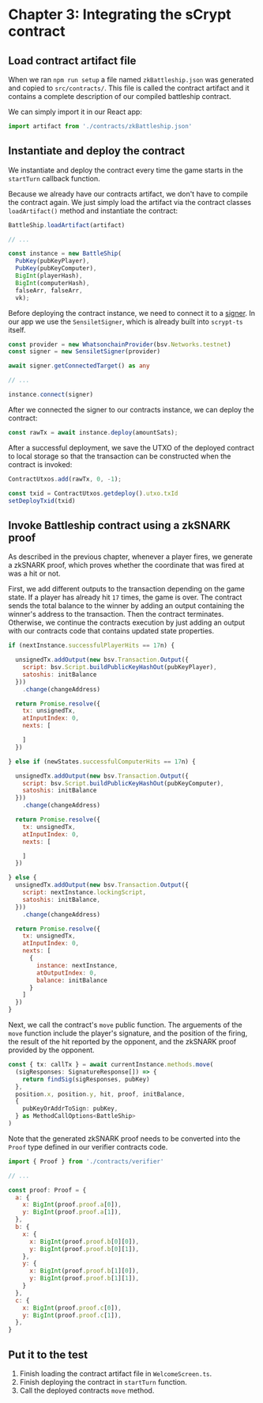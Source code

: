 # Chapter 3: Integrating the sCrypt contract


## Load contract artifact file

When we ran `npm run setup` a file named `zkBattleship.json` was generated and copied to `src/contracts/`. This file is called the contract artifact and it contains a complete description of our compiled battleship contract.

We can simply import it in our React app:
```ts
import artifact from './contracts/zkBattleship.json'
```

## Instantiate and deploy the contract

We instantiate and deploy the contract every time the game starts in the `startTurn` callback function.

Because we already have our contracts artifact, we don't have to compile the contract again. We just simply load the artifact via the contract classes `loadArtifact()` method and instantiate the contract:

```ts
BattleShip.loadArtifact(artifact)

// ...

const instance = new BattleShip(
  PubKey(pubKeyPlayer),
  PubKey(pubKeyComputer),
  BigInt(playerHash),
  BigInt(computerHash),
  falseArr, falseArr,
  vk);
```


Before deploying the contract instance, we need to connect it to a [signer](https://scrypt.io/scrypt-ts/how-to-add-a-signer/). In our app we use the `SensiletSigner`, which is already built into `scrypt-ts` itself.

```ts
const provider = new WhatsonchainProvider(bsv.Networks.testnet)
const signer = new SensiletSigner(provider)

await signer.getConnectedTarget() as any

// ...

instance.connect(signer)
```

After we connected the signer to our contracts instance, we can deploy the contract:
```ts
const rawTx = await instance.deploy(amountSats);
```

After a successful deployment, we save the UTXO of the deployed contract to local storage so that the transaction can be constructed when the contract is invoked:
```ts
ContractUtxos.add(rawTx, 0, -1);

const txid = ContractUtxos.getdeploy().utxo.txId
setDeployTxid(txid)
```


## Invoke Battleship contract using a zkSNARK proof

As described in the previous chapter, whenever a player fires, we generate a zkSNARK proof, which proves whether the coordinate that was fired at was a hit or not.

First, we add different outputs to the transaction depending on the game state. If a player has already hit `17` times, the game is over. The contract sends the total balance to the winner by  adding an output containing the winner's address to the transaction. Then the contract terminates. Otherwise, we continue the contracts execution by just adding an output with our contracts code that contains updated state properties.


```js
if (nextInstance.successfulPlayerHits == 17n) {

  unsignedTx.addOutput(new bsv.Transaction.Output({
    script: bsv.Script.buildPublicKeyHashOut(pubKeyPlayer),
    satoshis: initBalance
  }))
    .change(changeAddress)

  return Promise.resolve({
    tx: unsignedTx,
    atInputIndex: 0,
    nexts: [

    ]
  })

} else if (newStates.successfulComputerHits == 17n) {

  unsignedTx.addOutput(new bsv.Transaction.Output({
    script: bsv.Script.buildPublicKeyHashOut(pubKeyComputer),
    satoshis: initBalance
  }))
    .change(changeAddress)

  return Promise.resolve({
    tx: unsignedTx,
    atInputIndex: 0,
    nexts: [

    ]
  })

} else {
  unsignedTx.addOutput(new bsv.Transaction.Output({
    script: nextInstance.lockingScript,
    satoshis: initBalance,
  }))
    .change(changeAddress)

  return Promise.resolve({
    tx: unsignedTx,
    atInputIndex: 0,
    nexts: [
      {
        instance: nextInstance,
        atOutputIndex: 0,
        balance: initBalance
      }
    ]
  })
}
```

Next, we call the contract's `move` public function. The arguements of the `move` function include the player's signature, and the position of the firing, the result of the hit reported by the opponent, and the zkSNARK proof provided by the opponent.

```ts
const { tx: callTx } = await currentInstance.methods.move(
  (sigResponses: SignatureResponse[]) => {
    return findSig(sigResponses, pubKey)
  },
  position.x, position.y, hit, proof, initBalance,
  {
    pubKeyOrAddrToSign: pubKey,
  } as MethodCallOptions<BattleShip>
)
```

Note that the generated zkSNARK proof needs to be converted into the `Proof` type defined in our verifier contracts code.

```js
import { Proof } from './contracts/verifier'

// ...

const proof: Proof = {
  a: {
    x: BigInt(proof.proof.a[0]),
    y: BigInt(proof.proof.a[1]),
  },
  b: {
    x: {
      x: BigInt(proof.proof.b[0][0]),
      y: BigInt(proof.proof.b[0][1]),
    },
    y: {
      x: BigInt(proof.proof.b[1][0]),
      y: BigInt(proof.proof.b[1][1]),
    }
  },
  c: {
    x: BigInt(proof.proof.c[0]),
    y: BigInt(proof.proof.c[1]),
  },
}
```

## Put it to the test

1. Finish loading the contract artifact file in `WelcomeScreen.ts`.
2. Finish deploying the contract in `startTurn` function.
3. Call the deployed contracts `move` method.

